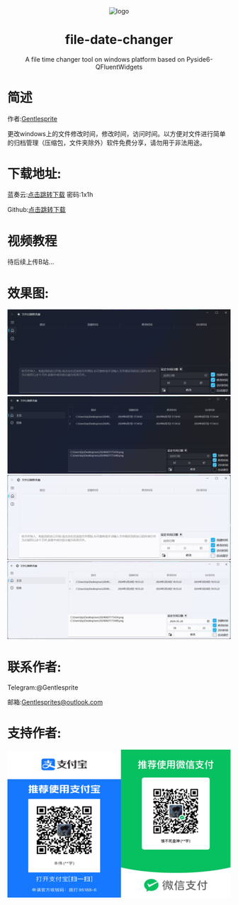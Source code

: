 <p align="center">
  <img width="15%" align="center" src="https://github.com/Gentlesprite/file-date-changer/blob/main/res/logo.png" alt="logo">
</p>
  <h1 align="center">
  file-date-changer
</h1>
<p align="center">
  A file time changer tool on windows platform based on Pyside6-QFluentWidgets
</p>

# 简述

作者:[Gentlesprite](https://github.com/Gentlesprite)

更改windows上的文件修改时间，修改时间，访问时间。以方便对文件进行简单的归档管理（压缩包，文件夹除外）软件免费分享，请勿用于非法用途。

# 下载地址:
蓝奏云:[点击跳转下载](https://wwm.lanzn.com/b0foiwt6f) 密码:1x1h

Github:[点击跳转下载](https://github.com/Gentlesprite/file-date-changer/releases)

# 视频教程

待后续上传B站...


# 效果图:
![image](https://github.com/Gentlesprite/file-date-changer/blob/main/res/20240607175434.png)
![image](https://github.com/Gentlesprite/file-date-changer/blob/main/res/20240607175514.png)
![image](https://github.com/Gentlesprite/file-date-changer/blob/main/res/20240607175448.png)
![image](https://github.com/Gentlesprite/file-date-changer/blob/main/res/20240607175527.png)

# 联系作者:
  Telegram:@Gentlesprite
  
  邮箱:Gentlesprites@outlook.com

  # 支持作者:

![image](https://github.com/Gentlesprite/file-date-changer/blob/main/res/pay.png)
